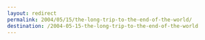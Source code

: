 ```yaml
---
layout: redirect
permalink: 2004/05/15/the-long-trip-to-the-end-of-the-world/
destination: /2004-05-15-the-long-trip-to-the-end-of-the-world
---
```


